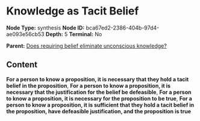 # Knowledge as Tacit Belief

**Node Type:** synthesis
**Node ID:** bca67ed2-2386-404b-97d4-ae093e56cb53
**Depth:** 5
**Terminal:** No

**Parent:** [Does requiring belief eliminate unconscious knowledge?](does-requiring-belief-eliminate-unconscious-knowledge-antithesis-d7935139-e416-4c39-8cf5-e63894839b70.md)

## Content

**For a person to know a proposition, it is necessary that they hold a tacit belief in the proposition**, **For a person to know a proposition, it is necessary that the justification for the belief be defeasible**, **For a person to know a proposition, it is necessary for the proposition to be true**, **For a person to know a proposition, it is sufficient that they hold a tacit belief in the proposition, have defeasible justification, and the proposition is true**
